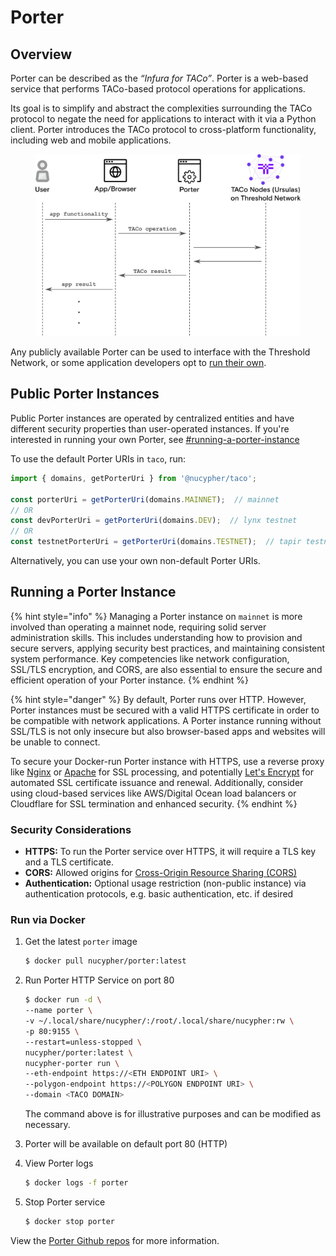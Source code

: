 # Porter

## Overview

Porter can be described as the _“Infura for TACo”_. Porter is a web-based service that performs TACo-based protocol operations for applications.

Its goal is to simplify and abstract the complexities surrounding the TACo protocol to negate the need for applications to interact with it via a Python client. Porter introduces the TACo protocol to cross-platform functionality, including web and mobile applications.

<figure><img src="../../.gitbook/assets/porter_diagram.png" alt=""><figcaption></figcaption></figure>

Any publicly available Porter can be used to interface with the Threshold Network, or some application developers opt to [run their own](porter.md#running-a-porter-instance).

## Public Porter Instances

Public Porter instances are operated by centralized entities and have different security properties than user-operated instances. If you're interested in running your own Porter, see  [#running-a-porter-instance](porter.md#running-a-porter-instance "mention")

To use the default Porter URIs in `taco`, run:

```typescript
import { domains, getPorterUri } from '@nucypher/taco';

const porterUri = getPorterUri(domains.MAINNET);  // mainnet
// OR
const devPorterUri = getPorterUri(domains.DEV);  // lynx testnet
// OR
const testnetPorterUri = getPorterUri(domains.TESTNET);  // tapir testnet
```

Alternatively, you can use your own non-default Porter URIs.

## Running a Porter Instance

{% hint style="info" %}
Managing a Porter instance on `mainnet` is more involved than operating a mainnet node, requiring solid server administration skills. This includes understanding how to provision and secure servers, applying security best practices, and maintaining consistent system performance. Key competencies like network configuration, SSL/TLS encryption, and CORS, are also essential to ensure the secure and efficient operation of your Porter instance.
{% endhint %}

{% hint style="danger" %}
By default, Porter runs over HTTP. However, Porter instances must be secured with a valid HTTPS certificate in order to be compatible with network applications.  A Porter instance running without SSL/TLS is not only insecure but also browser-based apps and websites will be unable to connect.

To secure your Docker-run Porter instance with HTTPS, use a reverse proxy like [Nginx](https://docs.nginx.com/nginx/admin-guide/web-server/reverse-proxy/) or [Apache](https://httpd.apache.org/docs/2.4/ssl/ssl\_howto.html) for SSL processing, and potentially [Let's Encrypt](https://letsencrypt.org/) for automated SSL certificate issuance and renewal. Additionally, consider using cloud-based services like AWS/Digital Ocean load balancers or Cloudflare for SSL termination and enhanced security.
{% endhint %}

### Security Considerations

* **HTTPS:** To run the Porter service over HTTPS, it will require a TLS key and a TLS certificate.
* **CORS:** Allowed origins for [Cross-Origin Resource Sharing (CORS)](https://en.wikipedia.org/wiki/Cross-origin\_resource\_sharing)
* **Authentication:** Optional usage restriction (non-public instance) via authentication protocols, e.g. basic authentication, etc. if desired

### Run via Docker

1.  Get the latest `porter` image

    ```bash
    $ docker pull nucypher/porter:latest
    ```
2.  Run Porter HTTP Service on port 80

    ```bash
    $ docker run -d \
    --name porter \
    -v ~/.local/share/nucypher/:/root/.local/share/nucypher:rw \
    -p 80:9155 \
    --restart=unless-stopped \
    nucypher/porter:latest \
    nucypher-porter run \
    --eth-endpoint https://<ETH ENDPOINT URI> \
    --polygon-endpoint https://<POLYGON ENDPOINT URI> \
    --domain <TACO DOMAIN>
    ```

    The command above is for illustrative purposes and can be modified as necessary.&#x20;
3. Porter will be available on default port 80 (HTTP)
4.  View Porter logs

    ```bash
    $ docker logs -f porter
    ```
5.  Stop Porter service

    ```bash
    $ docker stop porter
    ```



View the [Porter Github repos](https://github.com/nucypher/nucypher-porter) for more information.


